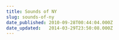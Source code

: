 ```yaml
---
title: Sounds of NY
slug: sounds-of-ny
date_published: 2010-09-28T00:44:04.000Z
date_updated:   2014-03-29T23:50:08.000Z
---
```



